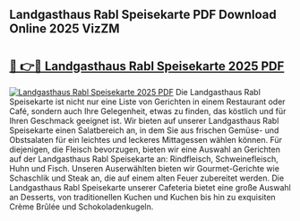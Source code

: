 ## Landgasthaus Rabl Speisekarte PDF Download Online 2025 VizZM

# <h2><a href="http://gcdxwg.nevu.top/?p=Landgasthaus+Rabl+Speisekarte">🔗 👉🔴 Landgasthaus Rabl Speisekarte 2025 PDF</a></h2>

[![Landgasthaus Rabl Speisekarte 2025 PDF](https://i.imgur.com/dBaPXMq.png)](http://gcdxwg.nevu.top/?p=Landgasthaus+Rabl+Speisekarte)
Die Landgasthaus Rabl Speisekarte ist nicht nur eine Liste von Gerichten in einem Restaurant oder Café, sondern auch Ihre Gelegenheit, etwas zu finden, das köstlich und für Ihren Geschmack geeignet ist. Wir bieten auf unserer Landgasthaus Rabl Speisekarte einen Salatbereich an, in dem Sie aus frischen Gemüse- und Obstsalaten für ein leichtes und leckeres Mittagessen wählen können. Für diejenigen, die Fleisch bevorzugen, bieten wir eine Auswahl an Gerichten auf der Landgasthaus Rabl Speisekarte an: Rindfleisch, Schweinefleisch, Huhn und Fisch. Unseren Auserwählten bieten wir Gourmet-Gerichte wie Schaschlik und Steak an, die auf einem alten Feuer zubereitet werden. Die Landgasthaus Rabl Speisekarte unserer Cafeteria bietet eine große Auswahl an Desserts, von traditionellen Kuchen und Kuchen bis hin zu exquisiten Crème Brûlée und Schokoladenkugeln.

